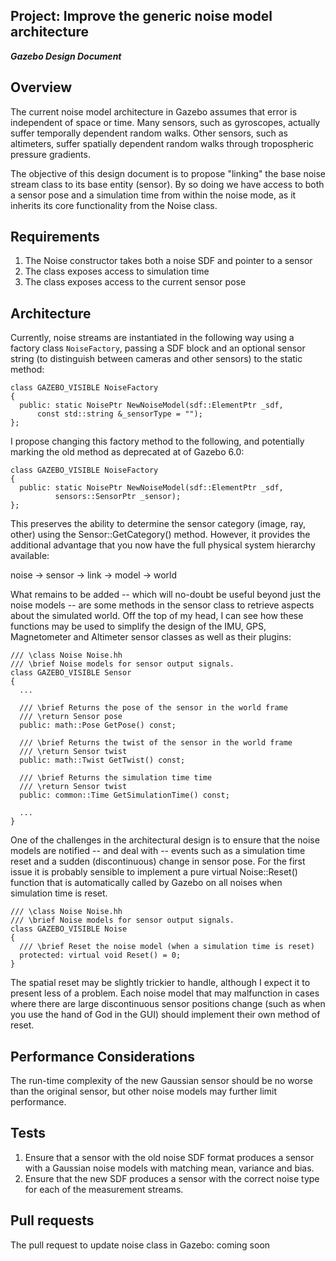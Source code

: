 ## Project: Improve the generic noise model architecture
***Gazebo Design Document***

## Overview ##

The current noise model architecture in Gazebo assumes that error is independent
of space or time. Many sensors, such as gyroscopes, actually suffer temporally 
dependent random walks. Other sensors, such as altimeters, suffer spatially
dependent random walks through tropospheric pressure gradients.

The objective of this design document is to propose "linking" the base noise
stream class to its base entity (sensor). By so doing we have access to both a
sensor pose and a simulation time from within the noise mode, as it inherits
its core functionality from the Noise class.

## Requirements ##

1. The Noise constructor takes both a noise SDF and pointer to a sensor
2. The class exposes access to simulation time 
3. The class exposes access to the current sensor pose 

## Architecture ##

Currently, noise streams are instantiated in the following way using a factory
class ```NoiseFactory```, passing a SDF block and an optional sensor string (to
distinguish between cameras and other sensors) to the static method:

```
class GAZEBO_VISIBLE NoiseFactory
{
  public: static NoisePtr NewNoiseModel(sdf::ElementPtr _sdf,
      const std::string &_sensorType = "");
};
```

I propose changing this factory method to the following, and potentially marking
the old method as deprecated at of Gazebo 6.0:

```
class GAZEBO_VISIBLE NoiseFactory
{
  public: static NoisePtr NewNoiseModel(sdf::ElementPtr _sdf,
          sensors::SensorPtr _sensor);
};
```

This preserves the ability to determine the sensor category (image, ray, other)
using the Sensor::GetCategory() method. However, it provides the additional
advantage that you now have the full physical system hierarchy available:

  noise -> sensor -> link -> model -> world

What remains to be added -- which will no-doubt be useful beyond just the noise
models -- are some methods in the sensor class to retrieve aspects about the
simulated world. Off the top of my head, I can see how these functions may be
used to simplify the design of the IMU, GPS, Magnetometer and Altimeter sensor 
classes as well as their plugins:

```
/// \class Noise Noise.hh
/// \brief Noise models for sensor output signals.
class GAZEBO_VISIBLE Sensor
{
  ...

  /// \brief Returns the pose of the sensor in the world frame
  /// \return Sensor pose
  public: math::Pose GetPose() const;
  
  /// \brief Returns the twist of the sensor in the world frame
  /// \return Sensor twist
  public: math::Twist GetTwist() const;

  /// \brief Returns the simulation time time
  /// \return Sensor twist
  public: common::Time GetSimulationTime() const;

  ...
}
```

One of the challenges in the architectural design is to ensure that the noise
models are notified -- and deal with -- events such as a simulation time reset 
and a sudden (discontinuous) change in sensor pose. For the first issue it is
probably sensible to implement a pure virtual Noise::Reset() function that 
is automatically called by Gazebo on all noises when simulation time is reset.

```
/// \class Noise Noise.hh
/// \brief Noise models for sensor output signals.
class GAZEBO_VISIBLE Noise
{
  /// \brief Reset the noise model (when a simulation time is reset)
  protected: virtual void Reset() = 0;
}
```

The spatial reset may be slightly trickier to handle, although I expect it to
present less of a problem. Each noise model that may malfunction in cases where
there are large discontinuous sensor positions change (such as when you use the
hand of God in the GUI) should implement their own method of reset.

## Performance Considerations ##

The run-time complexity of the new Gaussian sensor should be no worse than the
original sensor, but other noise models may further limit performance.

## Tests ##

1. Ensure that a sensor with the old noise SDF format produces a sensor with
   a Gaussian noise models with matching mean, variance and bias.
2. Ensure that the new SDF produces a sensor with the correct noise type for 
   each of the measurement streams.

## Pull requests ##

The pull request to update noise class in Gazebo: coming soon